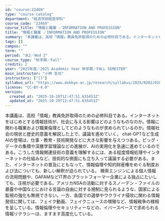 ```yaml
---
id: "course:22469"
type: "course-catalog"
department: "経済学部経営学科"
course_code: "22469"
course_title: "情報と職業 ／INFORMATION AND PROFESSION"
title: "情報と職業 ／INFORMATION AND PROFESSION"
summary: "本講義は、高校「情報」教員免許取得のための必修科目である。インターネットをはじめとする情報技術が、社会に与える影響はどのようなものなのか。情報に関わる職業および職業倫理としてどのようなものが求められているのか。情報社会の現状と歴史的意義を解…"
tags: []
campus: ""
term: ""
period: "水2／Wed 2"
course_type: "秋学期／Fall"
credits: 2
year: "2025年度／2025 Academic Year 秋学期／FALL SEMESTER"
main_instructor: "小林 哲也"
instructors: ["[]"]
syllabus_url: "https://www.dokkyo.ac.jp/research/syllabus/2025/0202/0202_22469_ja_JP.html"
license: "CC-BY-4.0"
version:
  created_at: "2025-10-29T12:47:51.635451Z"
  updated_at: "2025-10-29T12:47:51.635451Z"
---
```

本講義は、高校「情報」教員免許取得のための必修科目である。インターネットをはじめとする情報技術が、社会に与える影響はどのようなものなのか。情報に関わる職業および職業倫理としてどのようなものが求められているのか。情報社会の現状と歴史的意義を解説した上で、議論を進めていく。 chat-GPTなど生成AIの登場は、仕事・教育・技術開発などに大きな影響を与えつつある。ビッグ・データの集積や深層学習理論などの進展が、AIの実用化を急速に進めているのである。こうした情報関連技術の意義を理解するには、ある程度情報処理やインターネットの仕組みなど、技術的な側面にも立ち入って議論する必要がある。また、インターネットの普及にともなって、情報倫理や知的財産権をめぐる制度および法についても、新しい解釈が迫られている。 検索エンジンによる個人情報の流用問題や、GAFAMなどIT界のプラットフォーマー企業による独占にたいしても、注視が必要である。アメリカNSAの活動に対するスノーデン・ファイルの暴露や中国などにおける言論の自由に対する規制に見られるような、国家による監視の強化も無視できない。一方、各国での選挙やウクライナ侵攻に関わる情報発信に関しては、フェイク動画、フェイクニュースの増殖など、情報戦争の様相を呈している。情報倫理やセキュリティーなどの、イバースペースで求められる情報リテラシーは、ますます高度化している。
